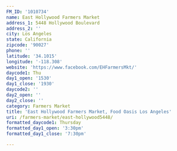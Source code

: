 ```yaml
---
FM_ID: '1010734'
name: East Hollywood Farmers Market
address_1: 5448 Hollywood Boulevard
address_2: ''
city: Los Angeles
state: California
zipcode: '90027'
phone: ''
latitude: '34.1015'
longitude: '-118.308'
website: 'https://www.facebook.com/EHFarmersMkt/'
daycode1: Thu
day1_open: '1530'
day1_close: '1930'
daycode2: ''
day2_open: ''
day2_close: ''
category: Farmers Market
title: 'East Hollywood Farmers Market, Food Oasis Los Angeles'
uri: /farmers-market/east-hollywood5448/
formatted_daycode1: Thursday
formatted_day1_open: '3:30pm'
formatted_day1_close: '7:30pm'

---
```

